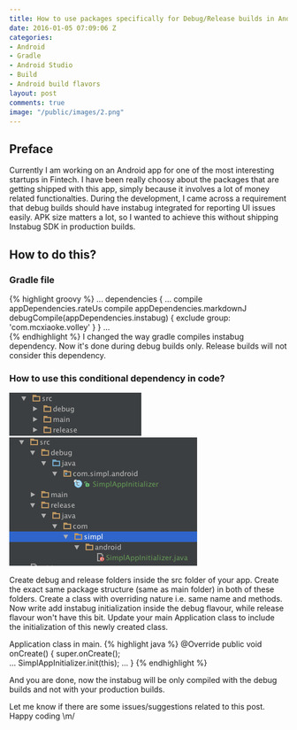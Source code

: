```yaml
---
title: How to use packages specifically for Debug/Release builds in Android
date: 2016-01-05 07:09:06 Z
categories:
- Android
- Gradle
- Android Studio
- Build
- Android build flavors
layout: post
comments: true
image: "/public/images/2.png"
---
```


## Preface
Currently I am working on an Android app for one of the most interesting startups in Fintech. I have been really choosy about the packages that are getting shipped with this app, simply because it involves a lot of money related functionalties. During the development, I came across a requirement that debug builds should have instabug integrated for reporting UI issues easily. APK size matters a lot, so I wanted to achieve this without shipping Instabug SDK in production builds. 

## How to do this?

### Gradle file
{% highlight groovy %}
...
dependencies {
    ...
    compile appDependencies.rateUs
    compile appDependencies.markdownJ
    debugCompile(appDependencies.instabug) {
        exclude group: 'com.mcxiaoke.volley'
    }
}
...    
{% endhighlight %}
I changed the way gradle compiles instabug dependency. Now it's done during debug builds only. Release builds will not consider this dependency.

### How to use this conditional dependency in code?
![](/public/images/1.png)
![](/public/images/2.png)

Create debug and release folders inside the src folder of your app. Create the exact same package structure (same as main folder) in both of these folders. Create a class with overriding nature i.e. same name and methods. Now write add instabug initialization inside the debug flavour, while release flavour won't have this bit. Update your main Application class to include the initialization of this newly created class.

Application class in main.
{% highlight java %}
    @Override
    public void onCreate() {
        super.onCreate();        
        ...
        SimplAppInitializer.init(this);
        ...
    }
{% endhighlight %}

And you are done, now the instabug will be only compiled with the debug builds and not with your production builds.

Let me know if there are some issues/suggestions related to this post.
Happy coding \m/